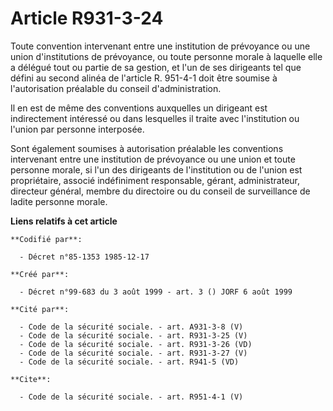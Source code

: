 # Article R931-3-24

Toute convention intervenant entre une institution de prévoyance ou une union d'institutions de prévoyance, ou toute personne
morale à laquelle elle a délégué tout ou partie de sa gestion, et l'un de ses dirigeants tel que défini au second alinéa de
l'article R. 951-4-1 doit être soumise à l'autorisation préalable du conseil d'administration.

Il en est de même des conventions auxquelles un dirigeant est indirectement intéressé ou dans lesquelles il traite avec
l'institution ou l'union par personne interposée.

Sont également soumises à autorisation préalable les conventions intervenant entre une institution de prévoyance ou une union
et toute personne morale, si l'un des dirigeants de l'institution ou de l'union est propriétaire, associé indéfiniment
responsable, gérant, administrateur, directeur général, membre du directoire ou du conseil de surveillance de ladite personne
morale.

**Liens relatifs à cet article**

	**Codifié par**:

	  - Décret n°85-1353 1985-12-17

	**Créé par**:

	  - Décret n°99-683 du 3 août 1999 - art. 3 () JORF 6 août 1999

	**Cité par**:

	  - Code de la sécurité sociale. - art. A931-3-8 (V)
	  - Code de la sécurité sociale. - art. R931-3-25 (V)
	  - Code de la sécurité sociale. - art. R931-3-26 (VD)
	  - Code de la sécurité sociale. - art. R931-3-27 (V)
	  - Code de la sécurité sociale. - art. R941-5 (VD)

	**Cite**:

	  - Code de la sécurité sociale. - art. R951-4-1 (V)
